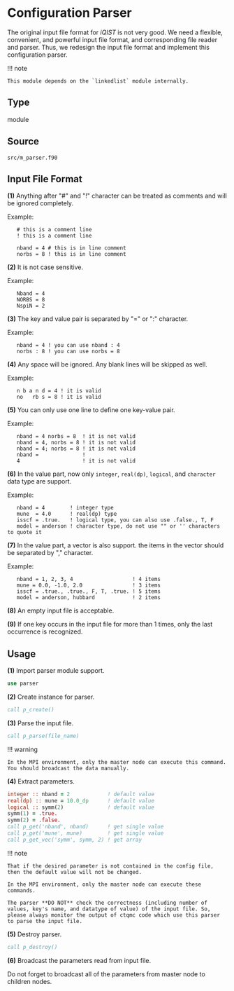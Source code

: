 # Configuration Parser

The original input file format for *iQIST* is not very good. We need a flexible, convenient, and powerful input file format, and corresponding file reader and parser. Thus, we redesign the input file format and implement this configuration parser.

!!! note

    This module depends on the `linkedlist` module internally.

## Type

module

## Source

`src/m_parser.f90`

## Input File Format

**(1)** Anything after "#" and "!" character can be treated as comments and will be ignored completely.

Example:

```text
   # this is a comment line
   ! this is a comment line

   nband = 4 # this is in line comment
   norbs = 8 ! this is in line comment
```

**(2)** It is not case sensitive.

Example:

```text
   Nband = 4
   NORBS = 8
   NspiN = 2
```

**(3)** The key and value pair is separated by "=" or ":" character.

Example:

```text
   nband = 4 ! you can use nband : 4
   norbs : 8 ! you can use norbs = 8
```

**(4)** Any space will be ignored. Any blank lines will be skipped as well.

Example:

```text
   n b a n d = 4 ! it is valid
   no   rb s = 8 ! it is valid
```

**(5)** You can only use one line to define one key-value pair.

Example:

```text
   nband = 4 norbs = 8  ! it is not valid
   nband = 4, norbs = 8 ! it is not valid
   nband = 4; norbs = 8 ! it is not valid
   nband =              !
   4                    ! it is not valid
```

**(6)** In the value part, now only `integer`, `real(dp)`, `logical`, and `character` data type are support.

Example:

```text
   nband = 4        ! integer type
   mune  = 4.0      ! real(dp) type
   isscf = .true.   ! logical type, you can also use .false., T, F
   model = anderson ! character type, do not use "" or '' characters to quote it
```

**(7)** In the value part, a vector is also support. the items in the vector should be separated by "," character.

Example:

```text
   nband = 1, 2, 3, 4                   ! 4 items
   mune = 0.0, -1.0, 2.0                ! 3 items
   isscf = .true., .true., F, T, .true. ! 5 items
   model = anderson, hubbard            ! 2 items
```

**(8)** An empty input file is acceptable.

**(9)** If one key occurs in the input file for more than 1 times, only the last occurrence is recognized.

## Usage

**(1)** Import parser module support.

```fortran
use parser
```

**(2)** Create instance for parser.

```fortran
call p_create()
```

**(3)** Parse the input file.

```fortran
call p_parse(file_name)
```

!!! warning

    In the MPI environment, only the master node can execute this command. You should broadcast the data manually.

**(4)** Extract parameters.

```fortran
integer :: nband = 2            ! default value
real(dp) :: mune = 10.0_dp      ! default value
logical :: symm(2)              ! default value
symm(1) = .true.
symm(2) = .false.
call p_get('nband', nband)      ! get single value
call p_get('mune', mune)        ! get single value
call p_get_vec('symm', symm, 2) ! get array
```

!!! note

    That if the desired parameter is not contained in the config file, then the default value will not be changed.

    In the MPI environment, only the master node can execute these commands.

    The parser **DO NOT** check the correctness (including number of values, key's name, and datatype of value) of the input file. So, please always monitor the output of ctqmc code which use this parser to parse the input file.

**(5)** Destroy parser.

```fortran
call p_destroy()
```

**(6)** Broadcast the parameters read from input file.

Do not forget to broadcast all of the parameters from master node to children nodes.
